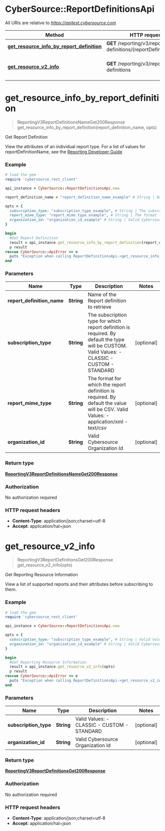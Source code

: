 # CyberSource::ReportDefinitionsApi

All URIs are relative to *https://apitest.cybersource.com*

Method | HTTP request | Description
------------- | ------------- | -------------
[**get_resource_info_by_report_definition**](ReportDefinitionsApi.md#get_resource_info_by_report_definition) | **GET** /reporting/v3/report-definitions/{reportDefinitionName} | Get Report Definition
[**get_resource_v2_info**](ReportDefinitionsApi.md#get_resource_v2_info) | **GET** /reporting/v3/report-definitions | Get Reporting Resource Information


# **get_resource_info_by_report_definition**
> ReportingV3ReportDefinitionsNameGet200Response get_resource_info_by_report_definition(report_definition_name, opts)

Get Report Definition

View the attributes of an individual report type. For a list of values for reportDefinitionName, see the [Reporting Developer Guide](https://www.cybersource.com/developers/documentation/reporting_and_reconciliation/) 

### Example
```ruby
# load the gem
require 'cybersource_rest_client'

api_instance = CyberSource::ReportDefinitionsApi.new

report_definition_name = "report_definition_name_example" # String | Name of the Report definition to retrieve

opts = { 
  subscription_type: "subscription_type_example", # String | The subscription type for which report definition is required. By default the type will be CUSTOM. Valid Values: - CLASSIC - CUSTOM - STANDARD 
  report_mime_type: "report_mime_type_example", # String | The format for which the report definition is required. By default the value will be CSV. Valid Values: - application/xml - text/csv 
  organization_id: "organization_id_example" # String | Valid Cybersource Organization Id
}

begin
  #Get Report Definition
  result = api_instance.get_resource_info_by_report_definition(report_definition_name, opts)
  p result
rescue CyberSource::ApiError => e
  puts "Exception when calling ReportDefinitionsApi->get_resource_info_by_report_definition: #{e}"
end
```

### Parameters

Name | Type | Description  | Notes
------------- | ------------- | ------------- | -------------
 **report_definition_name** | **String**| Name of the Report definition to retrieve | 
 **subscription_type** | **String**| The subscription type for which report definition is required. By default the type will be CUSTOM. Valid Values: - CLASSIC - CUSTOM - STANDARD  | [optional] 
 **report_mime_type** | **String**| The format for which the report definition is required. By default the value will be CSV. Valid Values: - application/xml - text/csv  | [optional] 
 **organization_id** | **String**| Valid Cybersource Organization Id | [optional] 

### Return type

[**ReportingV3ReportDefinitionsNameGet200Response**](ReportingV3ReportDefinitionsNameGet200Response.md)

### Authorization

No authorization required

### HTTP request headers

 - **Content-Type**: application/json;charset=utf-8
 - **Accept**: application/hal+json



# **get_resource_v2_info**
> ReportingV3ReportDefinitionsGet200Response get_resource_v2_info(opts)

Get Reporting Resource Information

View a list of supported reports and their attributes before subscribing to them. 

### Example
```ruby
# load the gem
require 'cybersource_rest_client'

api_instance = CyberSource::ReportDefinitionsApi.new

opts = { 
  subscription_type: "subscription_type_example", # String | Valid Values: - CLASSIC - CUSTOM - STANDARD 
  organization_id: "organization_id_example" # String | Valid Cybersource Organization Id
}

begin
  #Get Reporting Resource Information
  result = api_instance.get_resource_v2_info(opts)
  p result
rescue CyberSource::ApiError => e
  puts "Exception when calling ReportDefinitionsApi->get_resource_v2_info: #{e}"
end
```

### Parameters

Name | Type | Description  | Notes
------------- | ------------- | ------------- | -------------
 **subscription_type** | **String**| Valid Values: - CLASSIC - CUSTOM - STANDARD  | [optional] 
 **organization_id** | **String**| Valid Cybersource Organization Id | [optional] 

### Return type

[**ReportingV3ReportDefinitionsGet200Response**](ReportingV3ReportDefinitionsGet200Response.md)

### Authorization

No authorization required

### HTTP request headers

 - **Content-Type**: application/json;charset=utf-8
 - **Accept**: application/hal+json



